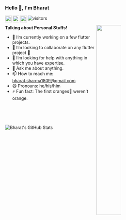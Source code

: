 ### Hello 👋, I'm Bharat

<a href="https://twitter.com/_sifrant">
  <img align="left" alt="Bharat's Twitter" width="22px" src="https://cdn.jsdelivr.net/npm/simple-icons@v3/icons/twitter.svg" />
</a>
<a href="https://www.linkedin.com/in/bharat-sharma-1809/">
  <img align="left" alt="Bharat's Linkdein" width="22px" src="https://cdn.jsdelivr.net/npm/simple-icons@v3/icons/linkedin.svg" />
</a>
<a href="https://bharatksharma.medium.com">
  <img align="left" alt="Bharat's Medium" width="22px" src="https://cdn.jsdelivr.net/npm/simple-icons@v3/icons/medium.svg" />
</a>

![visitors](https://visitor-badge.laobi.icu/badge?page_id=bharat-1809.bharat-1809)
<!--- TODO Add followers when >50
[![GitHub followers](https://img.shields.io/github/followers/bharat-1809.svg?style=social&label=Follow&maxAge=2592000)](https://github.com/bharat-1809?tab=followers)
-->
  <img src='https://media.giphy.com/media/yAOjunY81Trjy/giphy.gif' align='right' width="40%">

**Talking about Personal Stuffs!**

- 🔭 I’m currently working on a few flutter projects.
- 👯 I’m looking to collaborate on any flutter project 💙
- 🤔 I’m looking for help with anything in which you have expertise.
- 💬 Ask me about anything.
- 📫 How to reach me: bharat.sharma1809@gmail.com
- 😄 Pronouns: he/his/him
- ⚡ Fun fact: The first oranges🍊 weren't orange.

</br>

<br></br>
![Bharat's GitHub Stats](https://github-readme-stats.vercel.app/api?username=bharat-1809&show_icons=true&hide_border=true&count_private=true)
